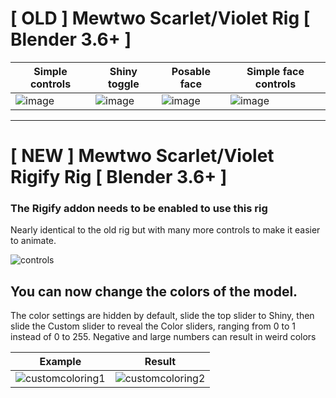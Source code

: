 # \[ OLD \] Mewtwo Scarlet/Violet Rig \[ Blender 3.6+ \]

| Simple controls | Shiny toggle | Posable face | Simple face controls |
| --- | --- | --- | --- |
| ![image](https://github.com/Hectoris919/Mewtwo-SV-Rig-Blender/assets/47396668/89876cb5-d07e-4c06-873c-67295c312607) | ![image](https://github.com/Hectoris919/Mewtwo-SV-Rig-Blender/assets/47396668/820de701-e114-4cfd-94e9-019adcc35ae1) | ![image](https://github.com/Hectoris919/Mewtwo-SV-Rig-Blender/assets/47396668/fbd33c42-542f-4409-9bef-a67bfab55270) | ![image](https://github.com/Hectoris919/Mewtwo-SV-Rig-Blender/assets/47396668/7caf557c-fbef-4ead-914e-38b53d5a352e) |

---

# \[ NEW \] Mewtwo Scarlet/Violet Rigify Rig \[ Blender 3.6+ \]

### The Rigify addon needs to be enabled to use this rig

Nearly identical to the old rig but with many more controls to make it easier to animate.

![controls](https://github.com/Hectoris919/Mewtwo-SV-Rig-Blender/assets/47396668/2f710355-cdf7-4ab4-b4cc-4e7b2a22a1e5)

## You can now change the colors of the model.

The color settings are hidden by default, slide the top slider to Shiny, then slide the Custom slider to reveal the Color sliders, ranging from 0 to 1 instead of 0 to 255. Negative and large numbers can result in weird colors

| Example | Result |
| --- | --- |
| ![customcoloring1](https://github.com/Hectoris919/Mewtwo-SV-Rig-Blender/assets/47396668/5f6258ae-9064-47f3-9fe9-05a076af65d2) | ![customcoloring2](https://github.com/Hectoris919/Mewtwo-SV-Rig-Blender/assets/47396668/86f82dee-0789-4400-9490-14b3e1e6b046) |

